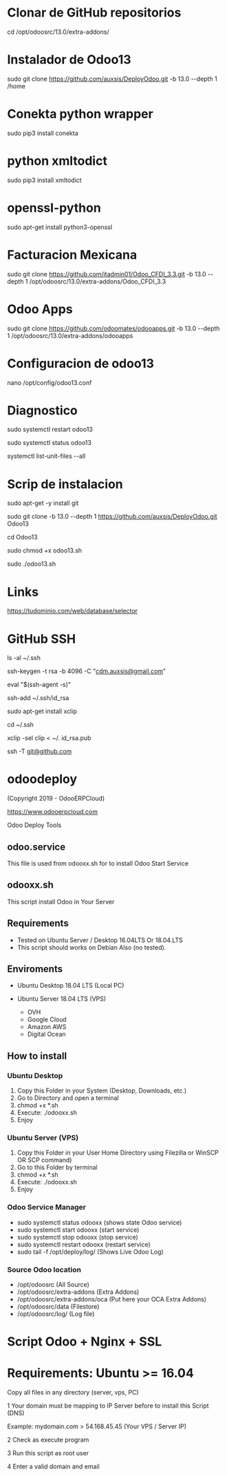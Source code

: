 # Clonar de GitHub repositorios

cd /opt/odoosrc/13.0/extra-addons/

# Instalador de Odoo13
sudo git clone https://github.com/auxsis/DeployOdoo.git -b 13.0 --depth 1 /home

# Conekta python wrapper
sudo pip3 install conekta

# python xmltodict
sudo pip3 install xmltodict

# openssl-python
sudo apt-get install python3-openssl

# Facturacion Mexicana
sudo git clone https://github.com/itadmin01/Odoo_CFDI_3.3.git -b 13.0 --depth 1 /opt/odoosrc/13.0/extra-addons/Odoo_CFDI_3.3

# Odoo Apps
sudo git clone https://github.com/odoomates/odooapps.git -b 13.0 --depth 1 /opt/odoosrc/13.0/extra-addons/odooapps

# Configuracion de odoo13
nano /opt/config/odoo13.conf

# Diagnostico

sudo systemctl restart odoo13

sudo systemctl status odoo13

systemctl list-unit-files --all

# Scrip de instalacion

sudo apt-get -y install git

sudo git clone -b 13.0 --depth 1 https://github.com/auxsis/DeployOdoo.git  Odoo13

cd Odoo13

sudo chmod +x odoo13.sh

sudo ./odoo13.sh

# Links

https://tudominio.com/web/database/selector

# GitHub SSH

ls -al ~/.ssh

ssh-keygen -t rsa -b 4096 -C "cdm.auxsis@gmail.com"

eval "$(ssh-agent -s)"

ssh-add ~/.ssh/id_rsa

sudo apt-get install xclip

cd ~/.ssh

xclip -sel clip < ~/. id_rsa.pub

ssh -T git@github.com

# odoodeploy

(Copyright 2019 - OdooERPCloud)

https://www.odooerpcloud.com

Odoo Deploy Tools

## odoo.service

This file is used from odooxx.sh for to install Odoo Start Service

## odooxx.sh
This script install Odoo in Your Server

## Requirements

* Tested on Ubuntu Server / Desktop 16.04LTS Or 18.04.LTS
* This script should works on Debian Also (no tested).

## Enviroments

* Ubuntu Desktop 18.04 LTS (Local PC)
* Ubuntu Server 18.04 LTS (VPS)

    * OVH
    * Google Cloud
    * Amazon AWS
    * Digital Ocean

## How to install

### Ubuntu Desktop

1. Copy this Folder in your System (Desktop, Downloads, etc.)
2. Go to Directory and open a terminal
3. chmod +x  *.sh
4. Execute: ./odooxx.sh
5. Enjoy

### Ubuntu Server (VPS)

1. Copy this Folder in your User Home Directory using Filezilla or WinSCP OR SCP command)
2. Go to this Folder by terminal
3. chmod +x  *.sh
4. Execute: ./odooxx.sh
5. Enjoy

### Odoo Service Manager

* sudo systemctl status odooxx (shows state Odoo service)
* sudo systemctl start odooxx (start service)
* sudo systemctl stop odooxx (stop service)
* sudo systemctl restart odooxx (restart service)
* sudo tail -f /opt/deploy/log/ (Shows Live Odoo Log)


### Source Odoo location

* /opt/odoosrc (All Source)
* /opt/odoosrc/extra-addons (Extra Addons)
* /opt/odoosrc/extra-addons/oca (Put here your OCA Extra Addons)
* /opt/odoosrc/data (Filestore)
* /opt/odoosrc/log/ (Log file)



Script Odoo + Nginx + SSL
=========================

# Requirements: Ubuntu >= 16.04

Copy all files in any directory (server, vps, PC)

1 Your domain must be mapping to IP Server before to install this Script (DNS)

Example: mydomain.com > 54.168.45.45 (Your VPS / Server IP) 

2 Check as execute program

3 Run this script as root user

4 Enter a valid domain and email
